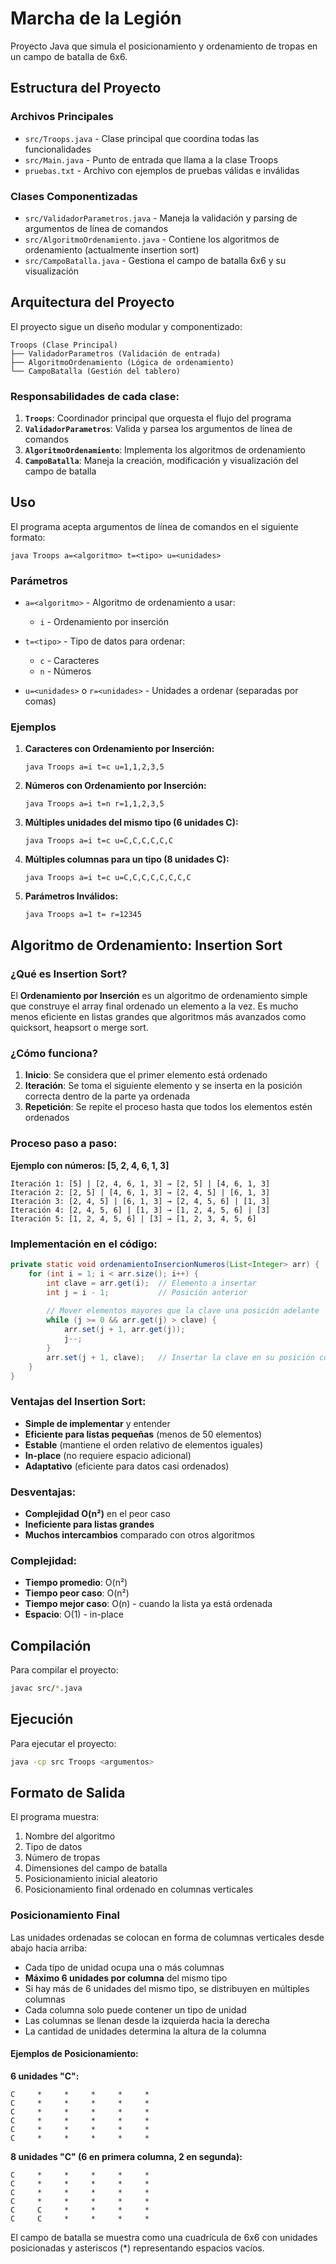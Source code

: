 # Marcha de la Legión

Proyecto Java que simula el posicionamiento y ordenamiento de tropas en un campo de batalla de 6x6.

## Estructura del Proyecto

### Archivos Principales
- `src/Troops.java` - Clase principal que coordina todas las funcionalidades
- `src/Main.java` - Punto de entrada que llama a la clase Troops
- `pruebas.txt` - Archivo con ejemplos de pruebas válidas e inválidas

### Clases Componentizadas
- `src/ValidadorParametros.java` - Maneja la validación y parsing de argumentos de línea de comandos
- `src/AlgoritmoOrdenamiento.java` - Contiene los algoritmos de ordenamiento (actualmente insertion sort)
- `src/CampoBatalla.java` - Gestiona el campo de batalla 6x6 y su visualización

## Arquitectura del Proyecto

El proyecto sigue un diseño modular y componentizado:

```
Troops (Clase Principal)
├── ValidadorParametros (Validación de entrada)
├── AlgoritmoOrdenamiento (Lógica de ordenamiento)
└── CampoBatalla (Gestión del tablero)
```

### Responsabilidades de cada clase:

1. **`Troops`**: Coordinador principal que orquesta el flujo del programa
2. **`ValidadorParametros`**: Valida y parsea los argumentos de línea de comandos
3. **`AlgoritmoOrdenamiento`**: Implementa los algoritmos de ordenamiento
4. **`CampoBatalla`**: Maneja la creación, modificación y visualización del campo de batalla

## Uso

El programa acepta argumentos de línea de comandos en el siguiente formato:

```
java Troops a=<algoritmo> t=<tipo> u=<unidades>
```

### Parámetros

- `a=<algoritmo>` - Algoritmo de ordenamiento a usar:
  - `i` - Ordenamiento por inserción

- `t=<tipo>` - Tipo de datos para ordenar:
  - `c` - Caracteres
  - `n` - Números

- `u=<unidades>` o `r=<unidades>` - Unidades a ordenar (separadas por comas)

### Ejemplos

1. **Caracteres con Ordenamiento por Inserción:**
   ```
   java Troops a=i t=c u=1,1,2,3,5
   ```

2. **Números con Ordenamiento por Inserción:**
   ```
   java Troops a=i t=n r=1,1,2,3,5
   ```

3. **Múltiples unidades del mismo tipo (6 unidades C):**
   ```
   java Troops a=i t=c u=C,C,C,C,C,C
   ```

4. **Múltiples columnas para un tipo (8 unidades C):**
   ```
   java Troops a=i t=c u=C,C,C,C,C,C,C,C
   ```

5. **Parámetros Inválidos:**
   ```
   java Troops a=1 t= r=12345
   ```


## Algoritmo de Ordenamiento: Insertion Sort

### ¿Qué es Insertion Sort?

El **Ordenamiento por Inserción** es un algoritmo de ordenamiento simple que construye el array final ordenado un elemento a la vez. Es mucho menos eficiente en listas grandes que algoritmos más avanzados como quicksort, heapsort o merge sort.

### ¿Cómo funciona?

1. **Inicio**: Se considera que el primer elemento está ordenado
2. **Iteración**: Se toma el siguiente elemento y se inserta en la posición correcta dentro de la parte ya ordenada
3. **Repetición**: Se repite el proceso hasta que todos los elementos estén ordenados

### Proceso paso a paso:

**Ejemplo con números: [5, 2, 4, 6, 1, 3]**

```
Iteración 1: [5] | [2, 4, 6, 1, 3] → [2, 5] | [4, 6, 1, 3]
Iteración 2: [2, 5] | [4, 6, 1, 3] → [2, 4, 5] | [6, 1, 3]
Iteración 3: [2, 4, 5] | [6, 1, 3] → [2, 4, 5, 6] | [1, 3]
Iteración 4: [2, 4, 5, 6] | [1, 3] → [1, 2, 4, 5, 6] | [3]
Iteración 5: [1, 2, 4, 5, 6] | [3] → [1, 2, 3, 4, 5, 6]
```

### Implementación en el código:

```java
private static void ordenamientoInsercionNumeros(List<Integer> arr) {
    for (int i = 1; i < arr.size(); i++) {
        int clave = arr.get(i);  // Elemento a insertar
        int j = i - 1;           // Posición anterior
        
        // Mover elementos mayores que la clave una posición adelante
        while (j >= 0 && arr.get(j) > clave) {
            arr.set(j + 1, arr.get(j));
            j--;
        }
        arr.set(j + 1, clave);   // Insertar la clave en su posición correcta
    }
}
```

### Ventajas del Insertion Sort:

-  **Simple de implementar** y entender
-  **Eficiente para listas pequeñas** (menos de 50 elementos)
-  **Estable** (mantiene el orden relativo de elementos iguales)
-  **In-place** (no requiere espacio adicional)
-  **Adaptativo** (eficiente para datos casi ordenados)

### Desventajas:

-  **Complejidad O(n²)** en el peor caso
-  **Ineficiente para listas grandes**
-  **Muchos intercambios** comparado con otros algoritmos

### Complejidad:

- **Tiempo promedio**: O(n²)
- **Tiempo peor caso**: O(n²)
- **Tiempo mejor caso**: O(n) - cuando la lista ya está ordenada
- **Espacio**: O(1) - in-place

## Compilación

Para compilar el proyecto:
```bash
javac src/*.java
```

## Ejecución

Para ejecutar el proyecto:
```bash
java -cp src Troops <argumentos>
```

## Formato de Salida

El programa muestra:
1. Nombre del algoritmo
2. Tipo de datos
3. Número de tropas
4. Dimensiones del campo de batalla
5. Posicionamiento inicial aleatorio
6. Posicionamiento final ordenado en columnas verticales

### Posicionamiento Final

Las unidades ordenadas se colocan en forma de columnas verticales desde abajo hacia arriba:
- Cada tipo de unidad ocupa una o más columnas
- **Máximo 6 unidades por columna** del mismo tipo
- Si hay más de 6 unidades del mismo tipo, se distribuyen en múltiples columnas
- Cada columna solo puede contener un tipo de unidad
- Las columnas se llenan desde la izquierda hacia la derecha
- La cantidad de unidades determina la altura de la columna

#### Ejemplos de Posicionamiento:

**6 unidades "C":**
```
C     *     *     *     *     *
C     *     *     *     *     *
C     *     *     *     *     *
C     *     *     *     *     *
C     *     *     *     *     *
C     *     *     *     *     *
```

**8 unidades "C" (6 en primera columna, 2 en segunda):**
```
C     *     *     *     *     *
C     *     *     *     *     *
C     *     *     *     *     *
C     *     *     *     *     *
C     C     *     *     *     *
C     C     *     *     *     *
```

El campo de batalla se muestra como una cuadrícula de 6x6 con unidades posicionadas y asteriscos (*) representando espacios vacíos. 